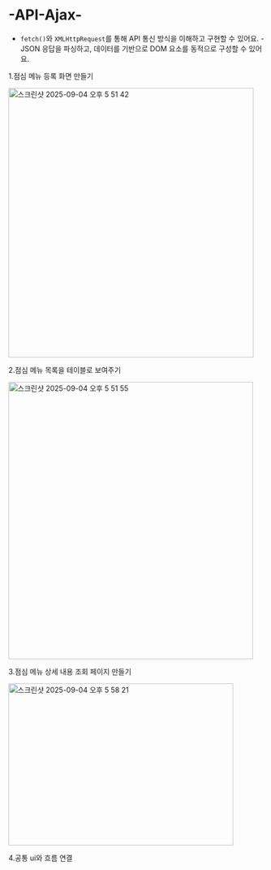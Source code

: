 # -API-Ajax-
- `fetch()`와 `XMLHttpRequest`를 통해 API 통신 방식을 이해하고 구현할 수 있어요. - JSON 응답을 파싱하고, 데이터를 기반으로 DOM 요소를 동적으로 구성할 수 있어요.


1.점심 메뉴 등록 화면 만들기


<img width="483" height="531" alt="스크린샷 2025-09-04 오후 5 51 42" src="https://github.com/user-attachments/assets/9552d827-5293-4133-86fa-ed065a3817d7" />


2.점심 메뉴 목록을 테이블로 보여주기


<img width="482" height="546" alt="스크린샷 2025-09-04 오후 5 51 55" src="https://github.com/user-attachments/assets/d206f48f-ec26-410a-9ff3-157a4ba44988" />


3.점심 메뉴 상세 내용 조회 페이지 만들기


<img width="443" height="319" alt="스크린샷 2025-09-04 오후 5 58 21" src="https://github.com/user-attachments/assets/d9194518-efdc-4564-9fc6-bb9d897bc006" />


4.공통 ui와 흐름 연결
